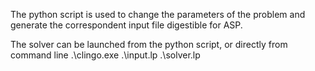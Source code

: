 The python script is used to change the parameters of the problem and generate the correspondent input file digestible for ASP.

The solver can be launched from the python script, or directly from command line
.\clingo.exe .\input.lp .\solver.lp

